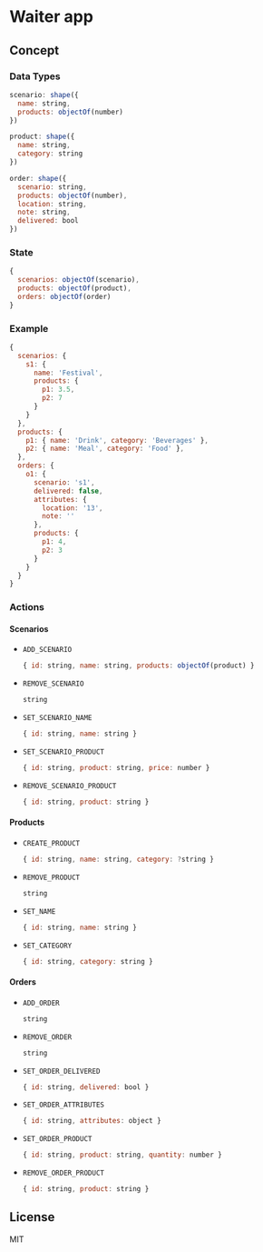 # Waiter app

## Concept

### Data Types

```javascript
scenario: shape({
  name: string,
  products: objectOf(number)
})

product: shape({
  name: string,
  category: string 
})

order: shape({
  scenario: string,
  products: objectOf(number),
  location: string,
  note: string,
  delivered: bool
})
```

### State

```javascript
{
  scenarios: objectOf(scenario),
  products: objectOf(product),
  orders: objectOf(order)
}
```

### Example

```javascript
{
  scenarios: {
    s1: {
      name: 'Festival',
      products: {
        p1: 3.5,
        p2: 7
      }
    }
  },
  products: {
    p1: { name: 'Drink', category: 'Beverages' },
    p2: { name: 'Meal', category: 'Food' },
  },
  orders: {
    o1: {
      scenario: 's1',
      delivered: false,
      attributes: {
        location: '13',
        note: ''
      },
      products: {
        p1: 4,
        p2: 3
      }
    }
  }
}
```

### Actions

#### Scenarios

* `ADD_SCENARIO`

  ```javascript
  { id: string, name: string, products: objectOf(product) }
  ```

* `REMOVE_SCENARIO`

  ```javascript
  string
  ```

* `SET_SCENARIO_NAME`

  ```javascript
  { id: string, name: string }
  ```


* `SET_SCENARIO_PRODUCT`

  ```javascript
  { id: string, product: string, price: number }
  ```

* `REMOVE_SCENARIO_PRODUCT`

  ```javascript
  { id: string, product: string }
  ```

#### Products

* `CREATE_PRODUCT`
  
  ```javascript
  { id: string, name: string, category: ?string }
  ```

* `REMOVE_PRODUCT`
  
  ```javascript
  string
  ```

* `SET_NAME`
  
  ```javascript
  { id: string, name: string }
  ```

* `SET_CATEGORY`
  
  ```javascript
  { id: string, category: string }
  ```

#### Orders

* `ADD_ORDER`

  ```javascript
  string
  ```

* `REMOVE_ORDER`

  ```javascript
  string
  ```

* `SET_ORDER_DELIVERED`

  ```javascript
  { id: string, delivered: bool }
  ```

* `SET_ORDER_ATTRIBUTES`

  ```javascript
  { id: string, attributes: object }
  ```

* `SET_ORDER_PRODUCT`

  ```javascript
  { id: string, product: string, quantity: number }
  ```

* `REMOVE_ORDER_PRODUCT`

  ```javascript
  { id: string, product: string }
  ```

## License

MIT
